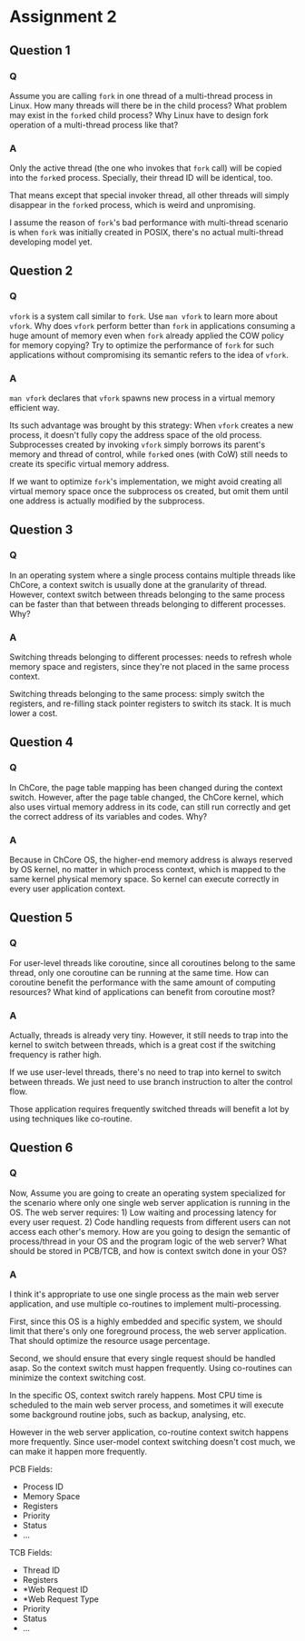 # Assignment 2

## Question 1

### Q

Assume you are calling `fork` in one thread of a multi-thread process in Linux. How many threads will there be in the child process? What problem may exist in the `fork`ed child process? Why Linux have to design fork operation of a multi-thread process like that?

### A

Only the active thread (the one who invokes that `fork` call) will be copied into the `fork`ed process. Specially, their thread ID will be identical, too.

That means except that special invoker thread, all other threads will simply disappear in the `fork`ed process, which is weird and unpromising.

I assume the reason of `fork`'s bad performance with multi-thread scenario is when `fork` was initially created in POSIX, there's no actual multi-thread developing model yet.

## Question 2

### Q

`vfork` is a system call similar to `fork`. Use `man vfork` to learn more about `vfork`. Why does `vfork` perform better than `fork` in applications consuming a huge amount of memory even when `fork` already applied the COW policy for memory copying? Try to optimize the performance of `fork` for such applications without compromising its semantic refers to the idea of `vfork`.

### A

`man vfork` declares that `vfork` spawns new process in a virtual memory efficient way.

Its such advantage was brought by this strategy: When `vfork` creates a new process, it  doesn't fully copy the address space of the old process. Subprocesses created by invoking `vfork` simply borrows its parent's memory and thread of control, while `fork`ed ones (with CoW) still needs to create its specific virtual memory address.

If we want to optimize `fork`'s implementation, we might avoid creating all virtual memory space once the subprocess os created, but omit them until one address is actually modified by the subprocess.

## Question 3

### Q

In an operating system where a single process contains multiple threads like ChCore, a context switch is usually done at the granularity of thread. However, context switch between threads belonging to the same process can be faster than that between threads belonging to different processes. Why?

### A

Switching threads belonging to different processes: needs to refresh whole memory space and registers, since they're not placed in the same process context.

Switching threads belonging to the same process: simply switch the registers, and re-filling stack pointer registers to switch its stack. It is much lower a cost.

## Question 4

### Q

In ChCore, the page table mapping has been changed during the context switch. However, after the page table changed, the ChCore kernel, which also uses virtual memory address in its code, can still run correctly and get the correct address of its variables and codes. Why?

### A

Because in ChCore OS, the higher-end memory address is always reserved by OS kernel, no matter in which process context, which is mapped to the same kernel physical memory space. So kernel can execute correctly in every user application context.

## Question 5

### Q

For user-level threads like coroutine, since all coroutines belong to the same thread, only one coroutine can be running at the same time. How can coroutine benefit the performance with the same amount of computing resources? What kind of applications can benefit from coroutine most?

### A

Actually, threads is already very tiny. However, it still needs to trap into the kernel to switch between threads, which is a great cost if the switching frequency is rather high.

If we use user-level threads, there's no need to trap into kernel to switch between threads. We just need to use branch instruction to alter the control flow.

Those application requires frequently switched threads will benefit a lot by using techniques like co-routine.

## Question 6

### Q

Now, Assume you are going to create an operating system specialized for the scenario where only one single web server application is running in the OS. The web server requires: 1) Low waiting and processing latency for every user request. 2) Code handling requests from different users can not access each other's memory. How are you going to design the semantic of process/thread in your OS and the program logic of the web server? What should be stored in PCB/TCB, and how is context switch done in your OS?

### A

I think it's appropriate to use one single process as the main web server application, and use multiple co-routines to implement multi-processing.

First, since this OS is a highly embedded and specific system, we should limit that there's only one foreground process, the web server application. That should optimize the resource usage percentage.

Second, we should ensure that every single request should be handled asap. So the context switch must happen frequently. Using co-routines can minimize the context switching cost.

In the specific OS, context switch rarely happens. Most CPU time is scheduled to the main web server process, and sometimes it will execute some background routine jobs, such as backup, analysing, etc.

However in the web server application, co-routine context switch happens more frequently. Since user-model context switching doesn't cost much, we can make it happen more frequently.

PCB Fields:

* Process ID
* Memory Space
* Registers
* Priority
* Status
* ...

TCB Fields:

* Thread ID
* Registers
* *Web Request ID
* *Web Request Type
* Priority
* Status
* ...

